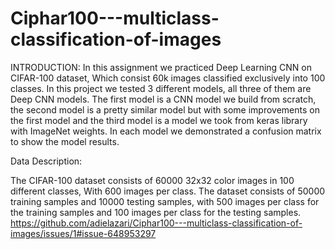 # Ciphar100---multiclass-classification-of-images
INTRODUCTION:
In this assignment we practiced Deep Learning CNN on CIFAR-100 dataset,
Which consist 60k images classified exclusively into 100 classes. In this project we tested 3 different models, all three of them are Deep CNN models. The first model is a CNN model we build from scratch, the second model is a pretty similar model but with some improvements on the first model and the third model is a model we took from keras library with ImageNet weights.
In each model we demonstrated a confusion matrix to show the model results.

Data Description:

The CIFAR-100 dataset consists of 60000 32x32 color images in 100 different classes,
With 600 images per class. The dataset consists of 50000 training samples and 10000 testing samples, with 500 images per class for the training samples and 100 images per class for the testing samples.
 https://github.com/adielazari/Ciphar100---multiclass-classification-of-images/issues/1#issue-648953297

